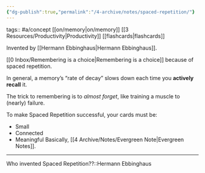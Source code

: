 ```yaml
---
{"dg-publish":true,"permalink":"/4-archive/notes/spaced-repetition/"}
---
```


tags:: #a/concept [[on/memory\|on/memory]] [[3 Resources/Productivity\|Productivity]] [[flashcards\|flashcards]]

Invented by [[Hermann Ebbinghaus\|Hermann Ebbinghaus]].

[[0 Inbox/Remembering is a choice\|Remembering is a choice]] because of spaced repetition.

In general, a memory’s “rate of decay” slows down each time you **actively recall** it.

The trick to remembering is to *almost forget*, like training a muscle to (nearly) failure.

To make Spaced Repetition successful, your cards must be:
- Small
- Connected
- Meaningful
Basically, [[4 Archive/Notes/Evergreen Note\|Evergreen Notes]].

---

Who invented Spaced Repetition??::Hermann Ebbinghaus
<!--SR:!2022-10-19,2,250-->
